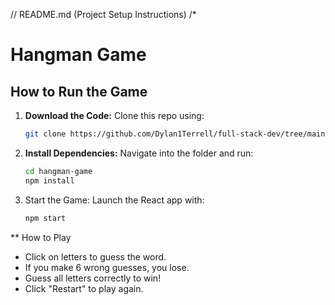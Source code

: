 // README.md (Project Setup Instructions)
/*
# Hangman Game 

## How to Run the Game

1. **Download the Code:** Clone this repo using:
   ```sh
   git clone https://github.com/Dylan1Terrell/full-stack-dev/tree/main/Hangman-Game
   ```
2. **Install Dependencies:** Navigate into the folder and run:
   ```sh
   cd hangman-game
   npm install
   ```
3. Start the Game: Launch the React app with:
   ```sh
   npm start
   ```

** How to Play 
- Click on letters to guess the word.
- If you make 6 wrong guesses, you lose.
- Guess all letters correctly to win!
- Click "Restart" to play again.

